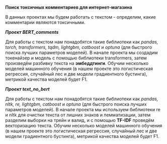 **Поиск токсичных комментариев для интернет-магазина**

В данных проектах мы будем работать с текстом - определим, какие комментарии являются токсичными. 

***Проект BERT_comments***

Для работы с текстом нам понадобятся такие библиотеки как *pandas, torch, transformers, tqdm, lightgbm, catboost* и *optuna* (для быстрого поиска лучших параметров моделей). В начале проекта мы создадим токенайзер и модель с помощью библиотеки transformers, затем произведём разбивку текста на **эмбеддтинги**. Обучим несколько моделей машинного обучения (в нашем проекте это логистическая регрессия, случайный лес и две модели градиентного бустинга), метрикой качества моделей будет F1.

***Проект text_no_bert***

Для работы с текстом нам понадобятся такие библиотеки как *pandas, nltk, re, lightgbm, catboost* и *optuna* (для быстрого поиска лучших параметров моделей). В начале проекта мы используем библиотеки re и nltk для очистки текста от лишних знаков и лемматизации, затем разделим выборки на трейн и валид, и с помощью **TF-IDF** проведём векторизацию текста. Обучим несколько моделей машинного обучения (в нашем проекте это логистическая регрессия, случайный лес и две модели градиентного бустинга), метрикой качества моделей будет F1.
